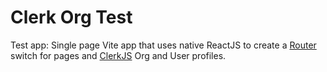 # Clerk Org Test

Test app: Single page Vite app that uses native ReactJS to create a [Router](./src/Router.tsx) switch for pages and [ClerkJS](https://clerk.com) Org and User profiles.
